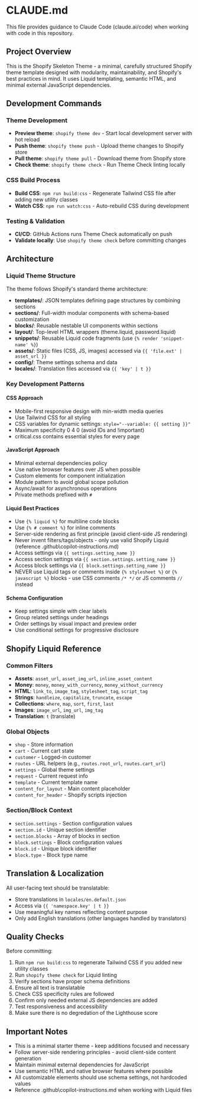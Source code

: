 # CLAUDE.md

This file provides guidance to Claude Code (claude.ai/code) when working with code in this repository.

## Project Overview

This is the Shopify Skeleton Theme - a minimal, carefully structured Shopify theme template designed with modularity, maintainability, and Shopify's best practices in mind. It uses Liquid templating, semantic HTML, and minimal external JavaScript dependencies.

## Development Commands

### Theme Development

- **Preview theme**: `shopify theme dev` - Start local development server with hot reload
- **Push theme**: `shopify theme push` - Upload theme changes to Shopify store
- **Pull theme**: `shopify theme pull` - Download theme from Shopify store
- **Check theme**: `shopify theme check` - Run Theme Check linting locally

### CSS Build Process

- **Build CSS**: `npm run build:css` - Regenerate Tailwind CSS file after adding new utility classes
- **Watch CSS**: `npm run watch:css` - Auto-rebuild CSS during development

### Testing & Validation

- **CI/CD**: GitHub Actions runs Theme Check automatically on push
- **Validate locally**: Use `shopify theme check` before committing changes

## Architecture

### Liquid Theme Structure

The theme follows Shopify's standard theme architecture:

- **templates/**: JSON templates defining page structures by combining sections
- **sections/**: Full-width modular components with schema-based customization
- **blocks/**: Reusable nestable UI components within sections
- **layout/**: Top-level HTML wrappers (theme.liquid, password.liquid)
- **snippets/**: Reusable Liquid code fragments (use `{% render 'snippet-name' %}`)
- **assets/**: Static files (CSS, JS, images) accessed via `{{ 'file.ext' | asset_url }}`
- **config/**: Theme settings schema and data
- **locales/**: Translation files accessed via `{{ 'key' | t }}`

### Key Development Patterns

#### CSS Approach

- Mobile-first responsive design with min-width media queries
- Use Tailwind CSS for all styling
- CSS variables for dynamic settings: `style="--variable: {{ setting }}"`
- Maximum specificity 0 4 0 (avoid IDs and !important)
- critical.css contains essential styles for every page

#### JavaScript Approach

- Minimal external dependencies policy
- Use native browser features over JS when possible
- Custom elements for component initialization
- Module pattern to avoid global scope pollution
- Async/await for asynchronous operations
- Private methods prefixed with `#`

#### Liquid Best Practices

- Use `{% liquid %}` for multiline code blocks
- Use `{% # comment %}` for inline comments
- Server-side rendering as first principle (avoid client-side JS rendering)
- Never invent filters/tags/objects - only use valid Shopify Liquid (reference .github\copilot-instructions.md)
- Access settings via `{{ settings.setting_name }}`
- Access section settings via `{{ section.settings.setting_name }}`
- Access block settings via `{{ block.settings.setting_name }}`
- NEVER use Liquid tags or comments inside `{% stylesheet %}` or `{% javascript %}` blocks - use CSS comments `/* */` or JS comments `//` instead

#### Schema Configuration

- Keep settings simple with clear labels
- Group related settings under headings
- Order settings by visual impact and preview order
- Use conditional settings for progressive disclosure

## Shopify Liquid Reference

### Common Filters

- **Assets**: `asset_url`, `asset_img_url`, `inline_asset_content`
- **Money**: `money`, `money_with_currency`, `money_without_currency`
- **HTML**: `link_to`, `image_tag`, `stylesheet_tag`, `script_tag`
- **Strings**: `handleize`, `capitalize`, `truncate`, `escape`
- **Collections**: `where`, `map`, `sort`, `first`, `last`
- **Images**: `image_url`, `img_url`, `img_tag`
- **Translation**: `t` (translate)

### Global Objects

- `shop` - Store information
- `cart` - Current cart state
- `customer` - Logged-in customer
- `routes` - URL helpers (e.g., `routes.root_url`, `routes.cart_url`)
- `settings` - Global theme settings
- `request` - Current request info
- `template` - Current template name
- `content_for_layout` - Main content placeholder
- `content_for_header` - Shopify scripts injection

### Section/Block Context

- `section.settings` - Section configuration values
- `section.id` - Unique section identifier
- `section.blocks` - Array of blocks in section
- `block.settings` - Block configuration values
- `block.id` - Unique block identifier
- `block.type` - Block type name

## Translation & Localization

All user-facing text should be translatable:

- Store translations in `locales/en.default.json`
- Access via `{{ 'namespace.key' | t }}`
- Use meaningful key names reflecting content purpose
- Only add English translations (other languages handled by translators)

## Quality Checks

Before committing:

1. Run `npm run build:css` to regenerate Tailwind CSS if you added new utility classes
2. Run `shopify theme check` for Liquid linting
3. Verify sections have proper schema definitions
4. Ensure all text is translatable
5. Check CSS specificity rules are followed
6. Confirm only needed external JS dependencies are added
7. Test responsiveness and accessibility
8. Make sure there is no degredation of the Lighthouse score

## Important Notes

- This is a minimal starter theme - keep additions focused and necessary
- Follow server-side rendering principles - avoid client-side content generation
- Maintain minimal external dependencies for JavaScript
- Use semantic HTML and native browser features where possible
- All customizable elements should use schema settings, not hardcoded values
- Reference .github\copilot-instructions.md when working with Liquid files
